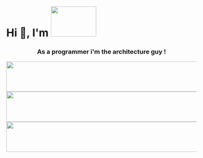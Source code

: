 <!-- ~~~~~~~~~~~~~~~~~~~~~~~~~~~~~~~~~~~~~~~~~~~~~~~~~~~~~~~~~~~~~~~~~~~~~~~~~~~
# ############################################################################ #
# _____/\/\/\/\/\___/\/\____________/\/\/\/\/\/\_/\/\__/\/\__/\/\_____________ #
# ____/\/\____/\/\_______/\/\__/\/\____/\/\___________/\/\__/\/\__/\/\/\/\/\__ #
# ___/\/\/\/\/\___/\/\____/\/\/\______/\/\_____/\/\__/\/\__/\/\______/\/\_____ #
# __/\/\_________/\/\____/\/\/\______/\/\_____/\/\__/\/\__/\/\____/\/\________ #
# _/\/\_________/\/\__/\/\__/\/\____/\/\_____/\/\__/\/\__/\/\__/\/\/\/\/\_____ #
# ############################################################################ #
~~~~~~~~~~~~~~~~~~~~~~~~~~~~~~~~~~~~~~~~~~~~~~~~~~~~~~~~~~~~~~~~~~~~~~~~~~~~ -->

<!-- ~~~~~~~~~~~~~~~~~~~~~~~~~~~[ Introduction ]~~~~~~~~~~~~~~~~~~~~~~~~~~~~ -->
<h1 align="justify">Hi 👋, I'm <img align="justify" src="pixtillz.svg" width="120" height="80"/></h1>
<h3 align="center">As a programmer i'm the architecture guy !</h3>

<!--For the next elements all the logic is inside the .svg files -->
<div align="center">
  <a href="https://discordapp.com/users/232211356730785792/" target="_blank" rel="noreferrer">
    <img src="discord_profile.svg" width="600" height="80">
  </a>
</div>
<div align="center">
  <a href="https://discord.gg/w9FxSX7" target="_blank" rel="noreferrer">
    <img src="discord_server.svg" width="600" height="80">
  </a>
</div>
<div align="center">
  <a href="https://www.twitch.tv/pixtillz" target="_blank" rel="noreferrer">
    <img src="twitch.svg" width="600" height="80">
  </a>
</div>
<!-- 
<h3 align="left">Connect with me through Discord:
  <i>https://discordapp.com/users/232211356730785792/</i> -> [PixTillz#4089]</h3>
<p align="left">
  You can join my Discord server here: <i>https://discord.gg/w9FxSX7</i>
</p>
<p align="left">
    <a href="https://www.twitch.tv/pixtillz" target="_blank" rel="noreferrer">
        <img src="https://pbs.twimg.com/profile_images/1290231731056971776/67hU0Sgv_400x400.png"
        width="40" height="40"/>
    </a>
    <i>https://www.twitch.tv/pixtillz</i> (You can see me streaming here sometimes 🌱)
</p> -->
<!-- ~~~~~~~~~~~~~~~~~~~~~~~~~~~~~~~~~~~~~~~~~~~~~~~~~~~~~~~~~~~~~~~~~~~~~~~ -->
